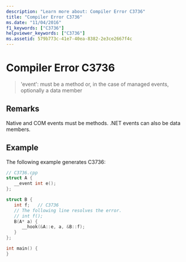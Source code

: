 ```yaml
---
description: "Learn more about: Compiler Error C3736"
title: "Compiler Error C3736"
ms.date: "11/04/2016"
f1_keywords: ["C3736"]
helpviewer_keywords: ["C3736"]
ms.assetid: 579b773c-41e7-40ea-8382-2e3ce2667f4c
---
```

# Compiler Error C3736

> 'event': must be a method or, in the case of managed events, optionally a data member

## Remarks

Native and COM events must be methods. .NET events can also be data members.

## Example

The following example generates C3736:

```cpp
// C3736.cpp
struct A {
   __event int e();
};

struct B {
   int f;   // C3736
   // The following line resolves the error.
   // int f();
   B(A* a) {
      __hook(&A::e, a, &B::f);
   }
};

int main() {
}
```
